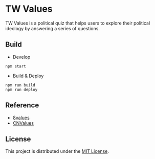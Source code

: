 
# TW Values

TW Values is a political quiz that helps users to explore their political ideology by answering a series of questions.

## Build

* Develop
  
```
npm start
```

* Build & Deploy

```
npm run build
npm run deploy
```

## Reference

- [8values](https://8values.github.io/)
- [CNValues](https://cnvalues.github.io/)

## License

This project is distributed under the [MIT License](https://opensource.org/license/mit/).
